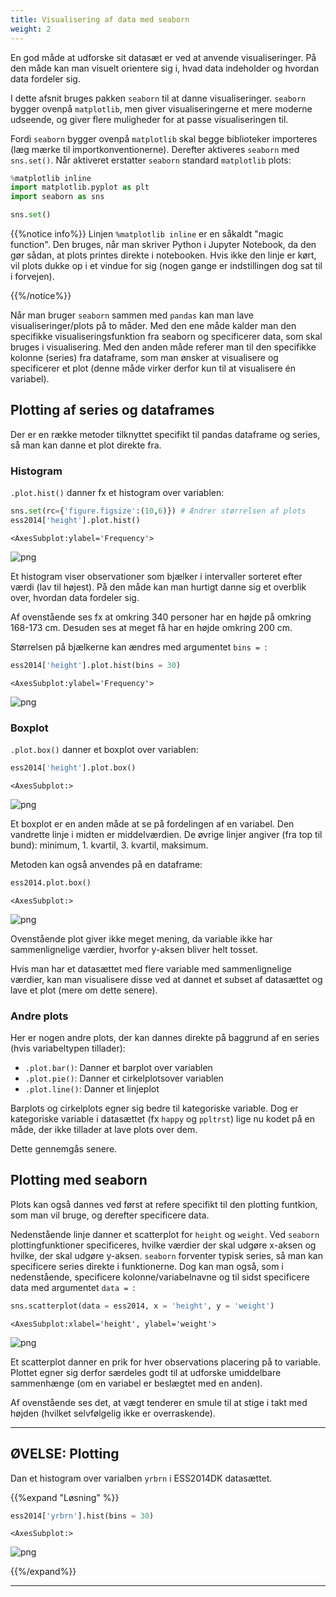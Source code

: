 ```yaml
---
title: Visualisering af data med seaborn
weight: 2
---
```

En god måde at udforske sit datasæt er ved at anvende visualiseringer. På den måde kan man visuelt orientere sig i, hvad data indeholder og hvordan data fordeler sig.

I dette afsnit bruges pakken `seaborn` til at danne visualiseringer. `seaborn` bygger ovenpå `matplotlib`, men giver visualiseringerne et mere moderne udseende, og giver flere muligheder for at passe visualiseringen til.

Fordi `seaborn` bygger ovenpå `matplotlib` skal begge biblioteker importeres (læg mærke til importkonventionerne). Derefter aktiveres `seaborn` med `sns.set()`. Når aktiveret erstatter `seaborn` standard `matplotlib` plots:


```python
%matplotlib inline
import matplotlib.pyplot as plt
import seaborn as sns

sns.set()
```

{{%notice info%}} Linjen `%matplotlib inline` er en såkaldt "magic function". Den bruges, når man skriver Python i Jupyter Notebook, da den gør sådan, at plots printes direkte i notebooken. Hvis ikke den linje er kørt, vil plots dukke op i et vindue for sig (nogen gange er indstillingen dog sat til i forvejen).

{{%/notice%}}

Når man bruger `seaborn` sammen med `pandas` kan man lave visualiseringer/plots på to måder. Med den ene måde kalder man den specifikke visualiseringsfunktion fra seaborn og specificerer data, som skal bruges i visualisering. Med den anden måde referer man til den specifikke kolonne (series) fra dataframe, som man ønsker at visualisere og specificerer et plot (denne måde virker derfor kun til at visualisere én variabel).

## Plotting af series og dataframes

Der er en række metoder tilknyttet specifikt til pandas dataframe og series, så man kan danne et plot direkte fra.

### Histogram

`.plot.hist()` danner fx et histogram over variablen:


```python
sns.set(rc={'figure.figsize':(10,6)}) # Ændrer størrelsen af plots
ess2014['height'].plot.hist()
```




    <AxesSubplot:ylabel='Frequency'>




![png](/output_76_1.png)


Et histogram viser observationer som bjælker i intervaller sorteret efter værdi (lav til højest). På den måde kan man hurtigt danne sig et overblik over, hvordan data fordeler sig.

Af ovenstående ses fx at omkring 340 personer har en højde på omkring 168-173 cm. Desuden ses at meget få har en højde omkring 200 cm.

Størrelsen på bjælkerne kan ændres med argumentet `bins = `:


```python
ess2014['height'].plot.hist(bins = 30)
```




    <AxesSubplot:ylabel='Frequency'>




![png](/output_78_1.png)


### Boxplot

`.plot.box()` danner et boxplot over variablen:


```python
ess2014['height'].plot.box()
```




    <AxesSubplot:>




![png](/output_80_1.png)


Et boxplot er en anden måde at se på fordelingen af en variabel. Den vandrette linje i midten er middelværdien. De øvrige linjer angiver (fra top til bund): minimum, 1. kvartil, 3. kvartil, maksimum.

Metoden kan også anvendes på en dataframe:


```python
ess2014.plot.box()
```




    <AxesSubplot:>




![png](/output_82_1.png)


Ovenstående plot giver ikke meget mening, da variable ikke har sammenlignelige værdier, hvorfor y-aksen bliver helt tosset.

Hvis man har et datasættet med flere variable med sammenlignelige værdier, kan man visualisere disse ved at dannet et subset af datasættet og lave et plot (mere om dette senere).

### Andre plots

Her er nogen andre plots, der kan dannes direkte på baggrund af en series (hvis variabeltypen tillader):

- `.plot.bar()`: Danner et barplot over variablen
- `.plot.pie()`: Danner et cirkelplotsover variablen
- `.plot.line()`: Danner et linjeplot 

Barplots og cirkelplots egner sig bedre til kategoriske variable. Dog er kategoriske variable i datasættet (fx `happy` og `ppltrst`) lige nu kodet på en måde, der ikke tillader at lave plots over dem.

Dette gennemgås senere.

## Plotting med seaborn

Plots kan også dannes ved først at refere specifikt til den plotting funtkion, som man vil bruge, og derefter specificere data.

Nedenstående linje danner et scatterplot for `height` og `weight`. Ved `seaborn` plottingfunktioner specificeres, hvilke værdier der skal udgøre x-aksen og hvilke, der skal udgøre y-aksen. `seaborn` forventer typisk series, så man kan specificere series direkte i funktionerne. Dog kan man også, som i nedenstående, specificere kolonne/variabelnavne og til sidst specificere data med argumentet `data = `:


```python
sns.scatterplot(data = ess2014, x = 'height', y = 'weight')
```




    <AxesSubplot:xlabel='height', ylabel='weight'>




![png](/output_86_1.png)


Et scatterplot danner en prik for hver observations placering på to variable. Plottet egner sig derfor særdeles godt til at udforske umiddelbare sammenhænge (om en variabel er beslægtet med en anden).

Af ovenstående ses det, at vægt tenderer en smule til at stige i takt med højden (hvilket selvfølgelig ikke er overraskende).

---
## ØVELSE: Plotting

Dan et histogram over varialben `yrbrn` i ESS2014DK datasættet.

{{%expand "Løsning" %}}


```python
ess2014['yrbrn'].hist(bins = 30)
```




    <AxesSubplot:>




![png](/output_89_1.png)


{{%/expand%}}

---